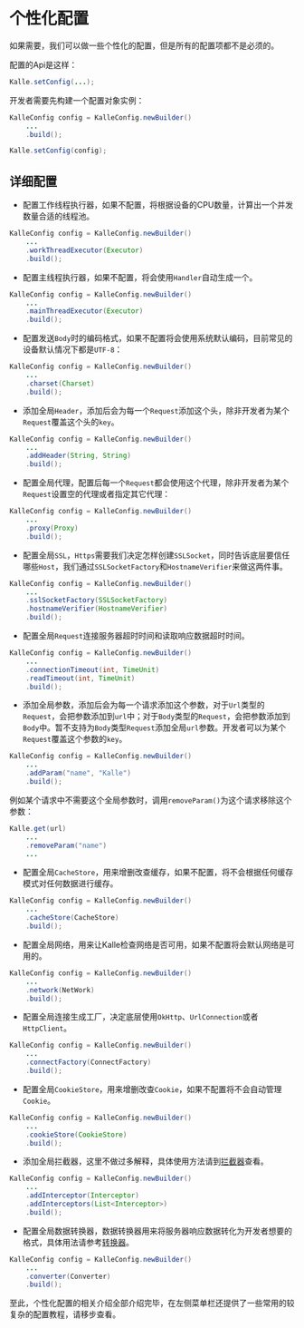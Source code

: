 # 个性化配置

如果需要，我们可以做一些个性化的配置，但是所有的配置项都不是必须的。

配置的Api是这样：
```java
Kalle.setConfig(...);
```

开发者需要先构建一个配置对象实例：
```java
KalleConfig config = KalleConfig.newBuilder()
    ...
    .build();

Kalle.setConfig(config);
```

## 详细配置
* 配置工作线程执行器，如果不配置，将根据设备的CPU数量，计算出一个并发数量合适的线程池。
```java
KalleConfig config = KalleConfig.newBuilder()
    ...
    .workThreadExecutor(Executor)
    .build();
```

* 配置主线程执行器，如果不配置，将会使用`Handler`自动生成一个。
```java
KalleConfig config = KalleConfig.newBuilder()
    ...
    .mainThreadExecutor(Executor)
    .build();
```

* 配置发送`Body`时的编码格式，如果不配置将会使用系统默认编码，目前常见的设备默认情况下都是`UTF-8`：
```java
KalleConfig config = KalleConfig.newBuilder()
    ...
    .charset(Charset)
    .build();
```

* 添加全局`Header`，添加后会为每一个`Request`添加这个头，除非开发者为某个`Request`覆盖这个头的`key`。
```java
KalleConfig config = KalleConfig.newBuilder()
    ...
    .addHeader(String, String)
    .build();
```

* 配置全局代理，配置后每一个`Request`都会使用这个代理，除非开发者为某个`Request`设置空的代理或者指定其它代理：
```java
KalleConfig config = KalleConfig.newBuilder()
    ...
    .proxy(Proxy)
    .build();
```

* 配置全局`SSL`，`Https`需要我们决定怎样创建`SSLSocket`，同时告诉底层要信任哪些`Host`，我们通过`SSLSocketFactory`和`HostnameVerifier`来做这两件事。
```java
KalleConfig config = KalleConfig.newBuilder()
    ...
    .sslSocketFactory(SSLSocketFactory)
    .hostnameVerifier(HostnameVerifier)
    .build();
```

* 配置全局`Request`连接服务器超时时间和读取响应数据超时时间。
```java
KalleConfig config = KalleConfig.newBuilder()
    ...
    .connectionTimeout(int, TimeUnit)
    .readTimeout(int, TimeUnit)
    .build();
```

* 添加全局参数，添加后会为每一个请求添加这个参数，对于`Url`类型的`Request`，会把参数添加到`url`中；对于`Body`类型的`Request`，会把参数添加到`Body`中。暂不支持为`Body`类型`Request`添加全局`url`参数。开发者可以为某个`Request`覆盖这个参数的`key`。
```java
KalleConfig config = KalleConfig.newBuilder()
    ...
    .addParam("name", "Kalle")
    .build();
```

例如某个请求中不需要这个全局参数时，调用`removeParam()`为这个请求移除这个参数：
```java
Kalle.get(url)
    ...
    .removeParam("name")
    ...
```

* 配置全局`CacheStore`，用来增删改查缓存，如果不配置，将不会根据任何缓存模式对任何数据进行缓存。
```java
KalleConfig config = KalleConfig.newBuilder()
    ...
    .cacheStore(CacheStore)
    .build();
```

* 配置全局网络，用来让Kalle检查网络是否可用，如果不配置将会默认网络是可用的。
```java
KalleConfig config = KalleConfig.newBuilder()
    ...
    .network(NetWork)
    .build();
```

* 配置全局连接生成工厂，决定底层使用`OkHttp`、`UrlConnection`或者`HttpClient`。
```java
KalleConfig config = KalleConfig.newBuilder()
    ...
    .connectFactory(ConnectFactory)
    .build();
```

* 配置全局`CookieStore`，用来增删改查`Cookie`，如果不配置将不会自动管理`Cookie`。
```java
KalleConfig config = KalleConfig.newBuilder()
    ...
    .cookieStore(CookieStore)
    .build();
```

* 添加全局拦截器，这里不做过多解释，具体使用方法请到[拦截器](/config/interceptor.md)查看。
```java
KalleConfig config = KalleConfig.newBuilder()
    ...
    .addInterceptor(Interceptor)
    .addInterceptors(List<Interceptor>)
    .build();
```

* 配置全局数据转换器，数据转换器用来将服务器响应数据转化为开发者想要的格式，具体用法请参考[转换器](./converter.md)。
```java
KalleConfig config = KalleConfig.newBuilder()
    ...
    .converter(Converter)
    .build();
```

至此，个性化配置的相关介绍全部介绍完毕，在左侧菜单栏还提供了一些常用的较复杂的配置教程，请移步查看。